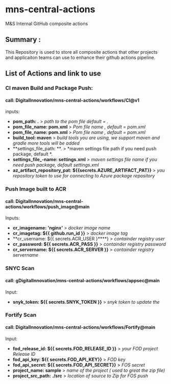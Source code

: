 # mns-central-actions

M&amp;S Internal GitHub composite actions

## Summary :

This Repository is used to store all composite actions that other projects and applicaiton teams can use to enhance their github actions pipeline.

## List of Actions and link to use


### CI maven Build and Package Push:

#### call:  DigitalInnovation/mns-central-actions/workflows/CI@v1

inputs:

- **pom\_path: .** 				> *path to the pom file default = .*
- **pom\_file\_name: pom.xml** 	> *Pom file name , default = pom.xml*
- **pom\_file\_name: pom.xml** 	> *Pom file name , default = pom.xml*
- **build\_tool: maven** 		> *build tools you are using, we support maven and gradle more tools will be added*
- **settings\_file\_path: **. 	> *maven settings file path if you need push package, default *.
- **settings\_file\_-name: settings.xml** 	> *maven settings file name if you need push package, default settings.xml*
- **az\_artifact\_repository\_pat: ${{secrets.AZURE\_ARTIFACT\_PAT}}** 	> *you repository token to use for connecting to Azure package repository*

### Push Image built to ACR

#### call: DigitalInnovation/mns-central-actions/workflows/push\_image@main

Inputs:

- **cr\_imagename: 'nginx'**  					> *docker image name*
- **cr\_imagetag: ${{ github.run\_id }}** 		> *docker image tag*
- **cr\_username: ${{ secrets.ACR\_USER }****} 		> *containder registry user*
- **cr\_password: ${{ secrets.ACR\_PASS }}** 		> *containder registry password*
- **cr\_servername: ${{ secrets.ACR\_SERVER }}** 	> *containder registry servername*

### SNYC Scan

#### call: gDigitalInnovation/mns-central-actions/workflows/appsec@main

Input:

- **snyk\_token: ${{ secrets.SNYK\_TOKEN }}** 	> *snyk token to update the*

### Fortify Scan

#### call: DigitalInnovation/mns-central-actions/workflows/Fortify@main

Input:

- **fod\_release\_id: ${{ secrets.FOD\_RELEASE\_ID }}** 	> *your FOD project Release ID*
- **fod\_api\_key: ${{ secrets.FOD\_API\_KEY}}** 			> *FOD ke*y
- **fod\_api\_secret: ${{ secrets.FOD\_API\_SECRET}}** 	> *FOS secret*
- **project\_name: sample**  							> *name of the project ( used to great the zip file)*
- **project\_src\_path: ./src** 						> *location of source to Zip for FOS push*
